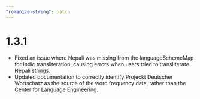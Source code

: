 ```yaml
---
"romanize-string": patch
---
```


# 1.3.1

- Fixed an issue where Nepali was missing from the languageSchemeMap for Indic transliteration, causing errors when users tried to transliterate Nepali strings.
- Updated documentation to correctly identify Projeckt Deutscher Wortschatz as the source of the word frequency data, rather than the Center for Language Engineering.

